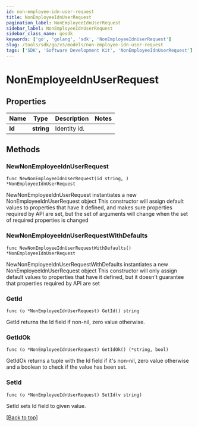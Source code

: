 ```yaml
---
id: non-employee-idn-user-request
title: NonEmployeeIdnUserRequest
pagination_label: NonEmployeeIdnUserRequest
sidebar_label: NonEmployeeIdnUserRequest
sidebar_class_name: gosdk
keywords: ['go', 'golang', 'sdk', 'NonEmployeeIdnUserRequest'] 
slug: /tools/sdk/go/v3/models/non-employee-idn-user-request
tags: ['SDK', 'Software Development Kit', 'NonEmployeeIdnUserRequest']
---
```


# NonEmployeeIdnUserRequest

## Properties

Name | Type | Description | Notes
------------ | ------------- | ------------- | -------------
**Id** |  **string** | Identity id. | 

## Methods

### NewNonEmployeeIdnUserRequest

`func NewNonEmployeeIdnUserRequest(id string, ) *NonEmployeeIdnUserRequest`

NewNonEmployeeIdnUserRequest instantiates a new NonEmployeeIdnUserRequest object
This constructor will assign default values to properties that have it defined,
and makes sure properties required by API are set, but the set of arguments
will change when the set of required properties is changed

### NewNonEmployeeIdnUserRequestWithDefaults

`func NewNonEmployeeIdnUserRequestWithDefaults() *NonEmployeeIdnUserRequest`

NewNonEmployeeIdnUserRequestWithDefaults instantiates a new NonEmployeeIdnUserRequest object
This constructor will only assign default values to properties that have it defined,
but it doesn't guarantee that properties required by API are set

### GetId

`func (o *NonEmployeeIdnUserRequest) GetId() string`

GetId returns the Id field if non-nil, zero value otherwise.

### GetIdOk

`func (o *NonEmployeeIdnUserRequest) GetIdOk() (*string, bool)`

GetIdOk returns a tuple with the Id field if it's non-nil, zero value otherwise
and a boolean to check if the value has been set.

### SetId

`func (o *NonEmployeeIdnUserRequest) SetId(v string)`

SetId sets Id field to given value.



[[Back to top]](#) 



